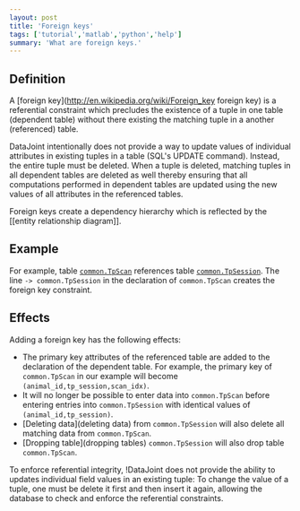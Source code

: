 ```yaml
---
layout: post
title: 'Foreign keys'
tags: ['tutorial','matlab','python','help']
summary: 'What are foreign keys.'
---
```


Definition
----------
A [foreign key](http://en.wikipedia.org/wiki/Foreign_key foreign key) is a referential constraint which precludes the existence of a tuple in one table (dependent table) without there existing the matching tuple in a another (referenced) table.

DataJoint intentionally does not provide a way to update values of individual attributes in existing tuples in a table (SQL's UPDATE command). Instead, the entire tuple must be deleted. When a tuple is deleted, matching tuples in all dependent tables are deleted as well thereby ensuring that all computations performed in dependent tables are updated using the new values of all attributes in the referenced tables.

Foreign keys create a dependency hierarchy which is reflected by the [[entity relationship diagram]].

Example
----------
For example, table [`common.TpScan`](http://github.com/atlab/commons/blob/master/schemas/+common/TpScan.m) references table [`common.TpSession`](http://github.com/atlab/commons/blob/master/schemas/+common/TpSession.m). 
The line `-> common.TpSession` in the declaration of `common.TpScan` creates the foreign key constraint. 

Effects
------
Adding a foreign key has the following effects:
* The primary key attributes of the referenced table are added to the declaration of the dependent table. 
For example, the primary key of `common.TpScan` in our example will become `(animal_id,tp_session,scan_idx)`.
* It will no longer be possible to enter data into `common.TpScan` before entering entries into `common.TpSession` with identical values of `(animal_id,tp_session)`.
* [Deleting data](deleting data) from `common.TpSession` will also delete all matching data from `common.TpScan`.
* [Dropping table](dropping tables) `common.TpSession` will also drop table `common.TpScan`.

To enforce referential integrity, !DataJoint does not provide the ability to updates individual field values in an existing tuple: To change the value of a tuple, one must be delete it first and then insert it again, allowing the database to check and enforce the referential constraints.
